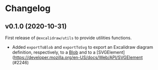 # Changelog

## v0.1.0 (2020-10-31)

First release of `@excalidraw/utils` to provide utilities functions.

- Added `exportToBlob` and `exportToSvg` to export an Excalidraw diagram definition, respectively,
  to a [Blob](https://developer.mozilla.org/en-US/docs/Web/API/Blob) and
  to a [SVGElement](https://developer.mozilla.org/en-US/docs/Web/API/SVGElement (#2246)

